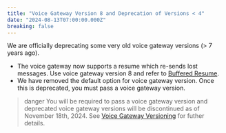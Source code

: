 ```yaml
---
title: "Voice Gateway Version 8 and Deprecation of Versions < 4"
date: "2024-08-13T07:00:00.000Z"
breaking: false
---
```


We are officially deprecating some very old voice gateway versions (> 7 years ago).

* The voice gateway now supports a resume which re-sends lost messages. Use voice gateway version 8 and refer to [Buffered Resume](#DOCS_TOPICS_VOICE_CONNECTIONS/buffered-resume).
* We have removed the default option for voice gateway version. Once this is deprecated, you must pass a voice gateway version.

> danger
> You will be required to pass a voice gateway version and deprecated voice gateway versions will be discontinued as of November 18th, 2024. See [Voice Gateway Versioning](#DOCS_TOPICS_VOICE_CONNECTIONS/voice-gateway-versioning) for futher details.

